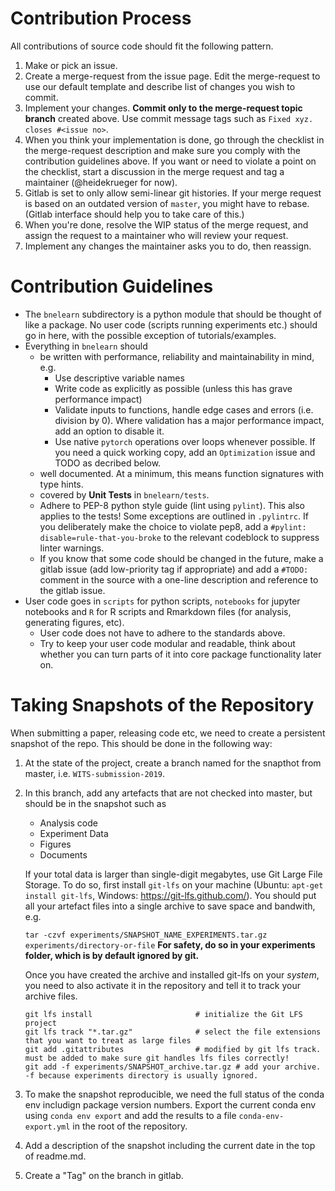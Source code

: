 # Contribution Process
All contributions of source code should fit the following pattern.

1. Make or pick an issue.
1. Create a merge-request from the issue page. Edit the merge-request to use our default template and describe list of changes you wish to commit.
1. Implement your changes. **Commit only to the merge-request topic branch** created above. Use commit message tags such as `Fixed xyz. closes #<issue no>`.
1. When you think your implementation is done, go through the checklist in the merge-request description and make sure you comply with the contribution guidelines above. If you want or need to violate a point on the checklist, start a discussion in the merge request and tag a maintainer (@heidekrueger for now).
1. Gitlab is set to only allow semi-linear git histories. If your merge request is based on an outdated version of `master`, you might have to rebase. (Gitlab interface should help you to take care of this.)
1. When you're done, resolve the WIP status of the merge request, and assign the request to a maintainer who will review your request.
1. Implement any changes the maintainer asks you to do, then reassign.

# Contribution Guidelines

* The `bnelearn` subdirectory is a python module that should be thought of like a package.
  No user code (scripts running experiments etc.) should go in here, with the possible exception of tutorials/examples.
* Everything in `bnelearn` should
    * be written with performance, reliability and maintainability in mind, e.g. 
        * Use descriptive variable names
        * Write code as explicitly as possible (unless this has grave performance impact)
        * Validate inputs to functions, handle edge cases and errors (i.e. division by 0). Where validation has a major performance impact, add an option to disable it.
        * Use native `pytorch` operations over loops whenever possible. If you need a quick working copy, add an `Optimization` issue and TODO as decribed below.
    * well documented.  At a minimum, this means function signatures with type hints.
    * covered by **Unit Tests** in `bnelearn/tests`.
    * Adhere to PEP-8 python style guide (lint using `pylint`). This also applies to the tests! Some exceptions are outlined in `.pylintrc`. If you deliberately make the choice to violate pep8, add a `#pylint: disable=rule-that-you-broke` to the relevant codeblock to suppress linter warnings.
    * If you know that some code should be changed in the future, make a gitlab issue (add low-priority tag if appropriate) and add a `#TODO:` comment in the source with a one-line description and reference to the gitlab issue.
* User code goes in `scripts` for python scripts, `notebooks` for jupyter notebooks and  `R` for R scripts and Rmarkdown files (for analysis, generating figures, etc).
    * User code does not have to adhere to the standards above. 
    * Try to keep your user code modular and readable, think about whether you can turn parts of it into core package functionality later on.

# Taking Snapshots of the Repository
When submitting a paper, releasing code etc, we need to create a persistent snapshot of the repo. 
This should be done in the following way:

1. At the state of the project, create a branch named for the snapthot from master, i.e. `WITS-submission-2019`.
1. In this branch, add any artefacts that are not checked into master, but should be in the snapshot such as
    * Analysis code
    * Experiment Data
    * Figures
    * Documents

    If your total data is larger than single-digit megabytes, use Git Large File Storage. To do so, first install `git-lfs` on your machine (Ubuntu: `apt-get install git-lfs`, Windows: https://git-lfs.github.com/).
    You should put all your artefact files into a single archive to save space and bandwith, e.g.

    ```tar -czvf experiments/SNAPSHOT_NAME_EXPERIMENTS.tar.gz experiments/directory-or-file```
    **For safety, do so in your experiments folder, which is by default ignored by git.**

    Once you have created the archive and installed git-lfs on your *system*, you need to also activate it in the repository and tell it to track your archive files.

    ```
    git lfs install                       # initialize the Git LFS project
    git lfs track "*.tar.gz"              # select the file extensions that you want to treat as large files
    git add .gitattributes                # modified by git lfs track. must be added to make sure git handles lfs files correctly!
    git add -f experiments/SNAPSHOT_archive.tar.gz # add your archive. -f because experiments directory is usually ignored.
    ```

1. To make the snapshot reproducible, we need the full status of the conda env includign package version numbers. Export the current conda env using `conda env export` and add the results to a file `conda-env-export.yml` in the root of the repository.
1. Add a description of the snapshot including the current date in the top of readme.md.
1. Create a "Tag" on the branch in gitlab.